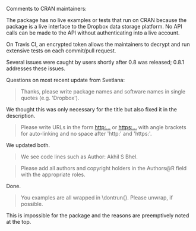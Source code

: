 Comments to CRAN maintainers:

The package has no live examples or tests that run on CRAN because the package is a live interface to the Dropbox data storage platform. No API calls can be made to the API without authenticating into a live account. 

On Travis CI, an encrypted token allows the maintainers to decrypt and run extensive tests on each commit/pull request.

Several issues were caught by users shortly after 0.8 was released; 0.8.1 addresses these issues.

Questions on most recent update from Svetlana:

> Thanks, please write package names and software names in single quotes (e.g. 'Dropbox').

We thought this was only necessary for the title but also fixed it in the description.

> Please write URLs in the form
<http:...> or <https:...>
with angle brackets for auto-linking and no space after 'http:' and 'https:'.

We updated both. 

> We see code lines such as
 Author: Akhil S Bhel.

> Please add all authors and copyright holders in the Authors@R field with the appropriate roles.

Done.

> You examples are all wrapped in \dontrun{}. Please unwrap, if possible.

This is impossible for the package and the reasons are preemptively noted at the top.